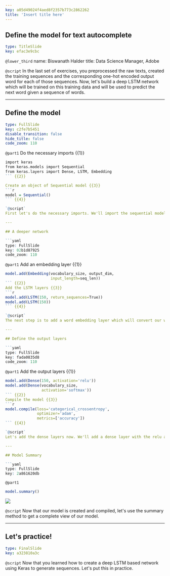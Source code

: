 ```yaml
---
key: a05d49024f4aed8f2357b773c2862262
title: 'Insert title here'
---
```


## Define the model for text autocomplete

```yaml
type: TitleSlide
key: efac3e9cbc
```

`@lower_third`
name: Biswanath Halder
title: Data Science Manager, Adobe

`@script`
In the last set of exercises, you preprocessed the raw texts, created the training sequences and the corresponding one-hot encoded output word for each of those sequences. Now, let's build a deep LSTM network which will be trained on this training data and will be used to predict the next word given a sequence of words.

---

## Define the model

```yaml
type: FullSlide
key: c2fe7b5451
disable_transition: false
hide_title: false
code_zoom: 110
```

`@part1`
Do the necessary imports {{1}}
```r
import keras
from keras.models import Sequential
from keras.layers import Dense, LSTM, Embedding
``` {{2}}

Create an object of Sequential model {{3}}
```r
model = Sequential()
``` {{4}}

`@script`
First let's do the necessary imports. We'll import the sequential model from Keras. We'll also import the Embedding, LSTM and the Dense layer. Next we'll start building the network by instantiating the sequential model. The sequential approach helps us to easily stack layers into our network without worrying too much about all the tensors and their shapes flowing through the model.

---

## A deeper network

```yaml
type: FullSlide
key: 02b1d87925
code_zoom: 110
```

`@part1`
Add an embedding layer {{1}}
```r
model.add(Embedding(vocabulary_size, output_dim, 
                    input_length=seq_len))
``` {{2}}
Add the LSTM layers {{3}}
```r
model.add(LSTM(150, return_sequences=True))
model.add(LSTM(150))
``` {{4}}

`@script`
The next step is to add a word embedding layer which will convert our words into meaningful dense embedding vectors. The first argument to the embedding layer is the size of the vocabulary and the second argument is the resultant embedding vector. Also, as this is the first layer of the network, we need to specify the length of the input which is the length of each of the sequences. Next, we add our first LSTM layer for which we need to specify the number of nodes in the hidden layer within the LSTM cell. We also need to set return_sequences to True which will decide whether to return the last output in the output sequence, or the full sequence. We then continue to add another LSTM layer.

---

## Define the output layers

```yaml
type: FullSlide
key: fada0835d8
code_zoom: 110
```

`@part1`
Add the output layers {{1}}
```r
model.add(Dense(150, activation='relu'))
model.add(Dense(vocabulary_size, 
                activation='softmax'))
``` {{2}}
Compile the model {{3}}
```r
model.compile(loss='categorical_crossentropy', 
              optimizer='adam', 
              metrics=['accuracy'])
``` {{4}}

`@script`
Let's add the dense layers now. We'll add a dense layer with the relu activation. The next dense layer will be our output layer where the activation function would be softmax and the number of nodes would be the vocabulary size which is our output size. The last step in the model building process is to compile the model. We'll use the Adam optimizer. We'll also use the categorical cross entropy as the loss function and accuracy as the metric.

---

## Model Summary

```yaml
type: FullSlide
key: 2a861620db
```

`@part1`
```r
model.summary()
```
![](https://assets.datacamp.com/production/repositories/5167/datasets/c4a45094e77dc4227c0c5b832aac311b2c64d9a2/summary.png)

`@script`
Now that our model is created and compiled, let's use the summary method to get a complete view of our model.

---

## Let's practice!

```yaml
type: FinalSlide
key: a323810a3c
```

`@script`
Now that you learned how to create a deep LSTM based network using Keras to generate sequences. Let's put this in practice.
